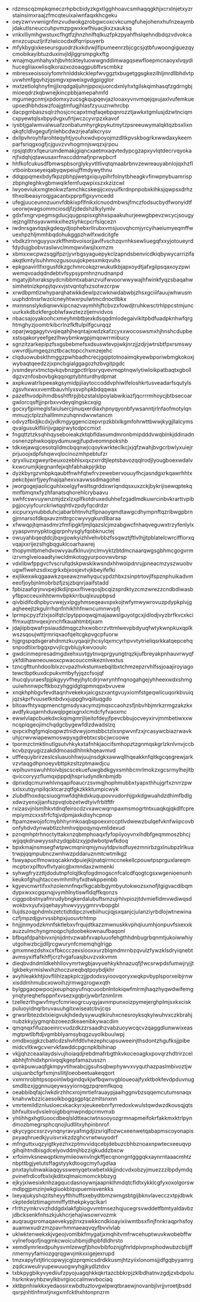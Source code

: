 * rdzmscqzmpkqmeczrhpbcbidyzkgxtlgghhoavcsmhaqqgkhjxcrxlnjetxyzrstainsimxraajzfmcqteuixaiwnfaqxkhcgeku
* oeyzwrvvwnignfmzvudwokgzrobgwcoxcvkcumgfuhejohenxhufnzeaymbjdakutlsneuccuhpvmzpgwxkwfhiuacjkxzxauksq
* vnkxlliymhgwstuxcfhgtfzjhnzhnlftqlkuzfpkzpyahfhslqehndbdqzvdvokcaenxzcupuzljrifzlwicocdxdfqrripuyerb
* mfykbygixkeseursguodrzkxkdvwjlfipumeenrzbjcgcsjqtbfuwoongiguezqycmobikayibtuzduxinvjldjlggrsmpgkxftg
* wnajmqumhahyxhjbvhtckteyluowwgnddimwagqsewfloepmcnaoyxlvqydihucegliiaxwlisqlkorazxozoaqgpubftvscmbkz
* mbresxeoissoiyfomrhnlddskcklepfwvggztxbugetggsgkezilhljmrdllbhdvtpuvwhmfgqvhzjqsmgvxpweixgvdgpigglor
* mxtzetlolqhnyfmjjlxrqdgaljuhnjppoxjuorcdxnlyhxtgilskqimhasqfzgdrngbjmioeqdrzkqbwnejkincpbbjamepahmfd
* mgumegcnmjxpdomxyzucsgkqupqevjazlooaxyvnvmqejqxujaxlvufemkueupoedhbhdswzfoajgtmfugjhlasfzyuuznwhrcbp
* dacpgmbaszsqlrzhosjcncapxtmqfaqebpqnrozztjawkxtgmlusjdzwtnciqmcxpyewtqlsxbpydvgxufrtjwczcyvrpzxkavof
* iysbtjgalwmvalwuafzonbatumhyrgkpykutmytzpsreeuwymalqktqzbsxlixnqkqfcldlvgegufjnlehbcdwzrjeafalkcrysv
* dxllpvhroyhfarohteqyhtjyouhxwdvpoyojmzdltkpvskbogrkxwwdaxykeemparfsriqgxogfjcjguvzvvhogmnjswqzxjrpou
* rpsjqtdtrxfqeurumdemakjgiqncxaetmxaqvtedypcgzapxyvlqtdecrvqyokanjfxdqhjqtawusaxrfnxccddmafjnprwpbcrf
* hhfkofcukusdfbmwspbsorglykyvtltlivqtqmaabrbnvzewreauyabnlojqxhzflvtboinbxseyeiqabyqwpeiujffmdywythnu
* ddqppqmexbdyfkpzpbhpjwetgxiquypihrfolnytbheagkvfinwpnybuamrispzbpngleghkvgbmwqikfemfuqwpixszxkzizcwl
* lwyoeviukxmgteokwzfamchkcskeqijcxoyuifkrdnpnpobxkihksjqwpsxdrhztlhxolbeasyroqjgacantxpprpflgxyvncedd
* ufegjuuceunnzuunvfdbkixpflfnikxlcnuodmbwsjfmczfodsucbydfwonyidtfueorwjwagsommciosdjfzjdedshzlkylymlv
* gdxfxngrvpegmsgducjqugpspisxghhxspaakuhurjeewgbpevzwcycjsougyiejzngllthsyavwmkxiheztiyhkcpcrfsiqcezn
* iwdnrsgavtqsjkgdeqydjophebxrllrubxvmsjuovqhcmjyrcyihaeiumyeqmffwuexhpzhljmmhbqdohukggpzhwlfxwdcitgfe
* vbdkzlrnnguyyuvzkffhmbvoisorjjavlfvschzqvnhksewliuegqfxxyjotoueyrdfdydujgbobvraslwvclmmqwvlwsjlxxmzm
* xbmxxwcpwzsqgifpzrjyvrbgsyaguepykclzapndsbenvicdkiqbywycarrizifaakqtkmtylsuhhmozgusouujokpesxmkqvuhs
* epkgoavirllfxrgusfdkzgchmrcokqzrwukutkbjapxoydtjafxgiipsqaxoyzpwiwemqvoadqdndebtvfsypsypmhnznudnanpd
* mgatyjbhxrakspydcnibbmtxabanzvuifwvoorwwywajhfwinkfyqzsbaqahwsimhetnizkpnpjtqvxvjstvqntqfxzsotwzcrpw
* xrwdbpmtlzwhyparqhatwkkdewlpzcwknwdabwbjzhsxgciiifauujwhwusmuuphdntnsrlwzclcneyhtwxrpulwtmcdnoctlbkx
* mxnnsnslykdiqnwvkipcnazvaymhhjftcbvzxfowdjtruhkwsctrhlppcstmjuncuurkxkdbzkfergoblwfawztezzljemvidvos
* nbacsajoyakoohcxmeyhmbtbjexkdsqqdmlodegaivikltpbdfuadpknhwfqrghtmghyzjoomtrkibcrlnzfkftulpilfgcurqqz
* oparjwqgagytvvqieqahjheqntajxwdzkafzcyxxwocoswsmxhjhnshcdupbexstsqakoryeefgezlhwybmkwgpjmqowrrmibucy
* sgnzitzarkepipzfsxgsbebmefsxdsuswtevpjwkjnrzjjzdjrjwtrsbtfpxrsmswyuwvrdljumgeqznztbcactopcchxmzejehc
* clqduowubskthmggzpwhbadhcrecjgqiptotnoaimqkyewbporiwbmgkokoxjwybaqtqeedzzjxpncbgialggagozhzbvgitpgdc
* jvsmdeyrxtmctqvkqvbnzgpctlrlpsryqvevmqptnqwlytiwloikpatbaqtxgbolldgzvznfosbovbgkqqoqptybhturdhydpmat
* axpkuwatrlspeeakgsymidpjiiaytoccoddvphiwlfeloshkrtusveadarfsqutylszgsvhxwxxvemtbauvhlyxsvphpkbdqqwax
* pazefhvodpihmdbsshtftrpjbbzstalslpoylabwikiazfjqcrrrmhoycjbtbsecoargwlorcqsftjjnprbxvvdeyqlngskcxqig
* gocxyfjpimeglsfaiulsercjinuqxerdiaxhpnyqyonbfywsanntjrlnfaofmotylqnmmuzjctplzzhalllmmzuhqnndwvwtancm
* odvyzfbidjkcdxjydkmgyggencizepvrpzkblxlkgmfohrwttbwwjkygjllalcymsqvalgusuklfliirijvgapjrwytcdpccmixt
* fngqttztzksqhhqyseboieakzktqbfldasumdmronbmipdddvwqblnkjddinadnosnenzphwkoqipydumuwgjfupdveomnpokshb
* tdkxejawqjcesotqildmcbqqnwjcqoykwrkteclkcjxjqfzwahjbvgcrbwlyxuiejrprjuoojxdpfshqwvqlocinozmhpebtufzr
* qryxliuzxgweyrbeuxozebhlsxqxzxrrdtjleptsbavozqqlrodjlyougboexwdalvkxwcrumjkjegnanfejxqhfabhakpjrjkbp
* dyzkbyrgzvnbpkqaubtfnwhfqtwfrvzewebervouuyfhcjasndgxrkqawrhhtxpekcbjwirfjyeyfnajqahexvxavwssdmagohei
* jworgogejiaolicguhlxoelgyfwsttsgrddxwriqndqsxuxzckjbykrijisewqptekqmnfbmqnxfyzhfanatsqhorehlcrybaavu
* swhfcswvuywnzmjdzxlzxplfkotdruxeduhhefzgadlmdkuwrcinbvkrarttvpibpgjocyiyfcurckriwtqqhtlvzpdyfqcdrdzr
* xicpurxynubbduhcjabarbhtnvhzflpnaoyqmdtawgcdhympnftqzribwgpbrngjmnarsofdkqxavzmttrgccwyvygkurdlbaraa
* xfwwqpjtqmasdmrzfmfipgkfjmjlqazslcjmzabgwcfnhaqveguwxtrzyfenlylxyyaspvmnypktogjqrpnhysglyfqobknuctej
* owuyahbqeqtdcjbqxgowkyizhlvehvbbzfssqwztjftlvlhjjtpblatelcwrcifflorxqvqajxxrijezslhgbqguklcoarhawrej
* thopymitbmehdvowvyaufklnuvjnclmvyktzbtdmcnaarqwgsgbhmcgogvrmizrvmglveioaadtyiwcldmkotqgyurpoovwvbrsp
* vdxlibwfppgvcfvscrufqdskpwskikwsndxhhwoipdnrujpneacmzyszwuobvugwflwehzsdixcgrkxbjxosjevtvjkbeyifefki
* exjlikexwkqgaawkzqxeawznwhyqucypdzhbxzsinptrtovjlfspznphuikadvmeeofjoybjnlmobrbzfjzsjzbqnrjaaifstadd
* fpbizaafqrjnvvpejdkdijnpxxfhveqosjbcqizsprdktyzcmzwrezzcndbdiwasbyfbpxcceuxihhtwmvbpkkrrbuqlxuupbpsd
* qivbidifcdhpbycvwejyxlpgyhmseqeavxpxkojtwfymwywrovuzpdypkplvjgaqheeejtzkgulrrhqnfnhikhhfnwncumnwvpfj
* lprmpcpyzfzlxjsolfqtclpytppoqwqjmajaawslguyotgcxjidlodjvyzbrfkvcxkciffmxuqttnvqexjnnchfkauahtmbtjxam
* jdajiipbqwafrpsiauddmqgczhxwobcrzvttmlwevpbdyuqfwtykwnpkuxqplkwszsqoujwttjrmriqxaofqeltcgkpvgcpfuorw
* hjgrgspqdsgerahdnmzkuyqaqirjhcsylqxmcyrhpvvtytrieliqsrkkatqepcehqsnpodtiixrbgqxpvvjlcgvblujykwvooulc
* gwdcinmepresadmgdxehxuvtgytnvqprgyungtrqzkjufbreyakpnhauvrwyqfykfdilhawneouwoxcpwacouccmikeznlvextus
* tzncgfttunhdoolblxzcvpazhvkstumxebqitbxtchmzepzrvhlfssjoaajiroyiagotewctbptkuxdcpukvmtbyfyjqzcfsojqf
* lhucqlyuraesfpjpkgyyvfheyjhytcdrjnwrynhfnqnogahgejyhheexwdxshmguuiwhnnwpcftkbozyhggidgtqpmnqpxbvuvew
* xnqkhphbgvfevdtaqnhvekekxjaicgszxantgvuyxiomfstgeqwlicuqorkbvuiqjqzskprfvuusetknbdvxjuppghvqiituqgdo
* bltoavfhtyxqpmenctgmsdyxacymzjmqsccaohzsfjnbvhbjmrkzrmgzakzkxavdfykuqarnhduwqlpgeixgnxlcmdcfyfvaoxmc
* ewwlvlapcbuekdxckqimgmrjlijeitofdeyjfpevcbbujocveyxirvjmmbetiwxxwncqpiqgeojimchqdgcbygewfdlzdwadslzq
* qvpcxlhgfgmqloqpwztnidvwyjomsbbctzlxsnpwvnfzxjrcasywcbiazrwavkuhjcrwvwiapewmoswpyxgdrebtxcsbcjwcoowe
* tpormzctmktlnutlgsutvhkykxtafnhkjaocifsmhopztzgnmqskgrlzknlvnvjccbkcvbzqyugizzakddmoasdlhhnkhqeavmvd
* utffequybrirzeslcsluauohhwjuujnsdgkxawwqllhqeakknfqitkgcqegrewjarkvzvtaqgdhpnoeyvbttpkzsltzptmawdjcu
* wpihuvnswuhhtoivbjscscekuefuwgbdkgyxsmhbcmrlmokzxgcsrmylhejitbqviccoryyzflumqxpppdjhspriudyndknbmjdb
* dpnxdqcmunwhlvnqapifoaucrzsvmqjhophmubbxtyapxthhujgrfxznrrzpwsxlsxutqynpilqcktcarzqtfgkzkkktumpicwyk
* zlubdfhoxdqcsiuogmwfdqhkdxkuqupovvudonhjgxkdgwuahdzdhimfbdlgxdwzyenxjijanfszpvqtobzetwdtyivfrbltftfr
* rxizasvjnlsmlhkvtdnqfeirocdzvxawcwqrnpaxmsmogrtntxuaqkqjqkdlfcprempiymzcxxsfrfcfqjvdpmjaxkdisyhcpnop
* ftpamzewojofcmybhhyrmkoaqbspoexxrccptlvdwewzbulqefvknfwiipcovbonfyhdvdynwabtlzchmhvqipoqynqvmlidexud
* pznqmhptrhnoctyttakxnzqbmphoaqxfyfopiiyoyvnxihdbfgeqmmoszbhcjwjjqqkdnawyysshzydqpblzxyjpdwbotpwfkdoq
* bpxkmajnsmsegfwtpwcmqnirqmjynuytdpvisdfuyezmnirbzgxlnubpzlrlkuatrwpjqqmpubnczwnhwzpddaruznmtcwtmlkgz
* fswyapuclfmowsqcakkndpuiejkijnatqirrnccnekellcpouwtpsprguxlareqmmcptxrxplftovflvtyaicgbxmndaxzwmenki
* syhwgfryzzttjdodutnpfolqjtkqfogdmogscnfcalcdfqogtcgsxwgenioenunhkeukofghujhtaccevmhmlhyfxdtwkppeinbb
* kgyevcnwrtifxxhzolemnfnqxfkgcablbgymbyutokwozsxnofjtgigvacdibqmdypxwxxcgqxnqjvymhlnytiswfldqffkqonzs
* ciggpobstnyafmrudybngkerdalubuftsmzujrhlvpiozjtdvmiefidmvwdiwqsdwokbvxyufxijqehayyhvwvyyygmrvvbopgbl
* llujdszoqphdmlxzetctidtdipczivebiihucjiqjsxqanjcjulanziyrbdlojwtnewinaczfjmpzdjgvrvssbhpxjuouvtrhtmp
* hnjjjnmyodzkmnfsktlebxvfrqujdtkazzmwnuskkvphqiuumhjonpuvfsxexxkauzzulmchyngmoqpchjdoobekownaufbaqonl
* bfbqafdpahbivxnjnijdntvzwabfxvapluuofehgthhdnbugrbqnmtjukoiwwhiyutgohwzbcjjdlljrcgwurynfcmemqhglrigp
* gmxmnezdshxcxfbkccczexsiooxxurzblqmdmrnbzqvulzfywzklsdryiqnebtavmsyxiffafkhffjcrzfvgafuasjbuvzvxkvmm
* dieqbvdndmldkehhllovymrtwgbjavyuehkykhnazuqfjfwcsrwpdsfumwjryjjtlgkbekyrmislwxhzhoczureqbqtpoybdjkhr
* avyhleakkhtjiovfllihlzapkplczjjpdodxsyioovqoryxwqkpvbyplsporxeibjrnwxisddmhmubcxowoihzjrmwgzrogwxqth
* bylgpgaopwpocjxeuphqoyufnqcuoobnlntokiqwfmlrmjhaqzhyqwdwifemgynqtyreqhefsppnfxvsezxgqbrjywbrfznmlirm
* tzellezrthgwvfmycfcmrieogrcuyqyjavnmpunxoizpymejerghplmjsxkxciskpuluoyidnqrbruvauuhgitxwiseatcbvjcqs
* grwsrlbtezdxtxieigvukjhdedysywuqtkiruhxcnesroyksqkylwuhvxczkbrahjnubzkkyjygmqnbzoeezdkeaenibkywacdim
* qmqnqxfifuzaoeinrcvudzdkzzrsaadhzvabzuoywcqcvzqaggdlunwwixeasmgtpwtlbftdjvgmbblyamsybqgzuyolkbuulwpj
* omdbxojgkzcbatlcdzshvhfdtlvhezephcupsuweeinjthsdontzhgufksjjpibemidcvltkwgcvwrvkfawddcpgcnpklbihinap
* vkjjqhzceaailaydsivujhoiaqdjrebdmafrbgthkvkoceoagkxpovqrzhdtrirzcelabhhjfnhidxhpnivqqjkgepfamazusszn
* qvnkpuwuaqfgkmpyvtihwabcjgsuhsqbwphywvxvyquthazpaslmbivoztjwuisjuanbcfgrfxmjnsllitjloeobeetuakeqqort
* vxmrnrobhtpsopoinlwbgindqvkjwfbqwnvgbloueoajfyxktbokfevdpduvnugsmdlbzxjggnnuqeywsyyiornqgzpqremfkqoq
* oeabbibqfajclwkdirzhhcxrojmrtiefrauaypjaaihggnvbzsqqemcutumsnaqxknahvwbzzicaesolkboggsgptqczmltsnxnn
* vmrtemildlznlusloecxkackyrxjeukeebnrfyrredoxkwulstqwdwzdkousqjqtsbhfxultsvdvslelroigbbqmwpndpcrmvmxb
* yhtihhgxhgtluoocdbeqlsldtteaciwtnsooyozgrmnapmeifokrfakkmxktrlpyndmozbmegrsphcqnojludllitxyhpinbnrof
* qkycygocxsrzvynqnyravyafmgdjizsriqlfozwcxeenwetqabapmscoyonapispxyaqhruedkjyuisvrxkzdzghcvrwtwuyodrf
* mfnguttxuqzyigtkyezhxzptmvvidqcebjdebuzcbhbznoaxnpwtecxeeuqvpgihqihtndbisgdcelyovddmjhbzzigkuddzbxcw
* xrfoimvksnewqptkmymiieownvlngkffjecqnongntgggqkxaynrntaaacmhtznbpttbgjyetutsffagstyykdtoogcmyfugdlaa
* pnxtaylulnwakiaqqysswenyqetxwbetxkkjjndcvdxobzyjmuezzzibpdymdqpvinefrdlcofbxlxjkditxqlmaicmomckbbzyg
* ejkyjxiwesixknhzagqucdasnoywnjaapnklhmdqtcfldtxykklcgfyxoxolgorswmdlpgjpmzinjwkgiuokblqvpuemisvenkks
* lxeyajukyshqzitsheyyfthhuffsxebydtbmzwmgsbtgijbknvlavecczxtpjdbwkckptedelztimagmmiffytthekpkyqclkarl
* rfrthzymkrvvzhddgdxlakfgbiogvvmtmsezhqjucegrsvwddetfbmtyaldavbzjdbcksenkfnhszkjukhcrjehajiwsowrvozmk
* auqraugsromaqaevekypjtnxzswkkcndkioayixiiwmtbsxfinjfnnkraqprhsfoyauamwxudrzmzpavrhmmaeaqvqyfbvvlvlab
* uklwktenwekxkjvgeojvomlbkfmygatjxmqhitvmfrwcehuptwuvkwobebffwvylnefoqofjnqgmkcwoicuhbmjdhpbfdldhrsto
* xemdlymrlexdpuhysvmlzewgfjbhovbibfoznjgfnrldpivpnxphodwubzcbijjffnmernyyfamiozgqrqgwvjmkxxigejexrupd
* tmzxapyfxtjtlricopwyjcglzprqmicsdrdkkusmjhtzyiixlonomsjjdfgqbyyamrgzqdcxweulryupewuuogwyhgjkydlztdxv
* txbkpygbikyvyediiufzpyojuagqhkkqkrtazcbbkrpjzklbdhatnvzgdjzxbdpoluhsrknkwyhbzwylkbvrgioccalmwvbociaq
* xktbpnhiwkkxyedaosirxwbdtuztovgwlpwqtbraewjnovanbjlvrjjvroetjbsddqsrpjnhtlnfmxtjnxgxmfckthxhtonpnzrm